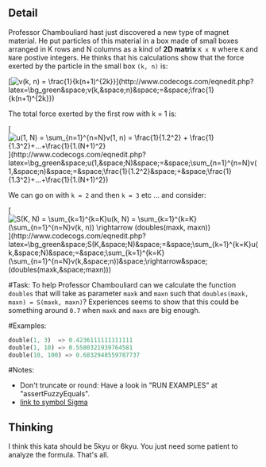 ## Detail

Professor Chambouliard hast just discovered a new type of magnet material. He put particles of this material in a box made of small boxes arranged in K rows and N columns as a kind of **2D matrix** `K x N` where `K` and `N`are postive integers. He thinks that his calculations show that the force exerted by the particle in the small box `(k, n)` is:

[![v(k, n) = \frac{1}{k(n+1)^{2k}}](http://latex.codecogs.com/gif.latex?\bg_green&space;v(k,&space;n)&space;=&space;\frac{1}{k(n+1)^{2k}})](http://www.codecogs.com/eqnedit.php?latex=\bg_green&space;v(k,&space;n)&space;=&space;\frac{1}{k(n+1)^{2k}})

The total force exerted by the first row with k = 1 is:

[![u(1, N) = \sum_{n=1}^{n=N}v(1, n) = \frac{1}{1.2^2} + \frac{1}{1.3^2}+...+\frac{1}{1.(N+1)^2}](http://latex.codecogs.com/gif.latex?\bg_green&space;u(1,&space;N)&space;=&space;\sum_{n=1}^{n=N}v(1,&space;n)&space;=&space;\frac{1}{1.2^2}&space;+&space;\frac{1}{1.3^2}+...+\frac{1}{1.(N+1)^2})](http://www.codecogs.com/eqnedit.php?latex=\bg_green&space;u(1,&space;N)&space;=&space;\sum_{n=1}^{n=N}v(1,&space;n)&space;=&space;\frac{1}{1.2^2}&space;+&space;\frac{1}{1.3^2}+...+\frac{1}{1.(N+1)^2})

We can go on with `k = 2` and then `k = 3` etc ... and consider:

[![S(K, N) = \sum_{k=1}^{k=K}u(k, N) = \sum_{k=1}^{k=K}(\sum_{n=1}^{n=N}v(k, n)) \rightarrow (doubles(maxk, maxn))](http://latex.codecogs.com/gif.latex?\bg_green&space;S(K,&space;N)&space;=&space;\sum_{k=1}^{k=K}u(k,&space;N)&space;=&space;\sum_{k=1}^{k=K}(\sum_{n=1}^{n=N}v(k,&space;n))&space;\rightarrow&space;(doubles(maxk,&space;maxn)))](http://www.codecogs.com/eqnedit.php?latex=\bg_green&space;S(K,&space;N)&space;=&space;\sum_{k=1}^{k=K}u(k,&space;N)&space;=&space;\sum_{k=1}^{k=K}(\sum_{n=1}^{n=N}v(k,&space;n))&space;\rightarrow&space;(doubles(maxk,&space;maxn)))

\#Task: To help Professor Chambouliard can we calculate the function `doubles` that will take as parameter `maxk` and `maxn` such that `doubles(maxk, maxn) = S(maxk, maxn)`? Experiences seems to show that this could be something around `0.7` when `maxk` and `maxn` are big enough.

\#Examples:

```rust
double(1, 3)  => 0.4236111111111111
double(1, 10) => 0.5580321939764581
double(10, 100) => 0.6832948559787737
```

\#Notes: 

- Don't truncate or round: Have a look in "RUN EXAMPLES" at "assertFuzzyEquals".
- [link to symbol Sigma](https://en.wikipedia.org/wiki/Summation)

## Thinking

I think this kata should be 5kyu or 6kyu. You just need some patient to analyze the formula. That's all.